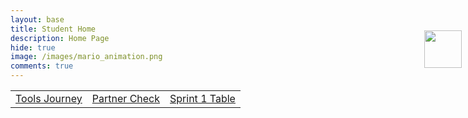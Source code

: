 ```yaml
---
layout: base
title: Student Home 
description: Home Page
hide: true
image: /images/mario_animation.png
comments: true
---
```


<table cellpadding="10">
    <tr>
        <td><a href="{{site.baseurl}}/ToolsJourney">Tools Journey</a></td>
        <td><a href="{{site.baseurl}}/Sprint1TSDP">Partner Check</a></td>
        <td><a href="{{site.baseurl}}/table">Sprint 1 Table</a></td>
    </tr>
</table>

<div style="align-items: center; display: flex; flex-direction: column;">
    <a href="{{site.baseurl}}/">
        <img src="{{site.baseurl}}/images/globe.gif" height="60" title="Globe [:" alt="" style="margin-top: -140px; margin-left: 880px;">
    </a>
</div>

<html lang="en">
<head>
    <meta charset="UTF-8">
    <meta name="viewport" content="width=device-width, initial-scale=1.0">
    <title>Student Home</title>
    <style>
      .fade-in {
        opacity: 0;
        animation: fadeIn 2s forwards;
      }

      @keyframes fadeIn {
        to {
          opacity: 1;
        }
      }

      .reveal-later {
        opacity: 0;
        transition: opacity 1s;
        animation-delay: 2s;
        animation-fill-mode: forwards;
      }

      /* Button styling */
      .cool-button {
        background: linear-gradient(to right, #ff7e5f, #feb47b); /* Same gradient as other button */
        border: none;
        color: white;
        padding: 15px 32px;
        text-align: center;
        text-decoration: none;
        display: inline-block;
        font-size: 16px;
        margin: 4px 2px;
        cursor: pointer;
        border-radius: 12px; /* Rounded edges */
      }

      .cool-button:hover {
        background-color: #45a049; /* Darker green on hover */
      }

      /* Gradient button styling */
      .gradient-button {
        background: linear-gradient(to right, #ff7e5f, #feb47b); /* Gradient colors */
        border: none;
        color: white;
        padding: 15px 32px;
        text-align: center;
        text-decoration: none;
        display: inline-block;
        font-size: 16px;
        margin: 4px 2px;
        cursor: pointer;
        border-radius: 12px; /* Rounded edges */
      }

      /* Transparent div box with orange border */
      .transparent-box {
        background-color: transparent;
        border: 2px solid orange;
        padding: 20px;
        margin-top: 10px;
      }

      @keyframes slideIn {
        from {
          transform: translateX(100%); /* Start off-screen to the right */
          opacity: 0;
        }
        to {
          transform: translateX(0); /* End in its normal position */
          opacity: 1;
        }
      }

      /* Apply sliding animation to the div boxes */
      .transparent-box {
        background-color: transparent;
        border: 2px solid orange;
        padding: 20px;
        margin-top: 10px;
        opacity: 0;
        animation: slideIn 2s forwards; /* Slide in animation */
      }

      /* You can also define different animation delays if you want the boxes to slide in sequentially */
      .transparent-box:nth-child(1) {
        animation-delay: 0.5s;
      }
      .transparent-box:nth-child(2) {
        animation-delay: 2s;
      }

      /* Styles for the arrow and text */
      .arrow-text-container {
        position: absolute;
        top: 50%;
        left: 50%;
        transform: translate(-50%, -150%); /* Adjust positioning */
        text-align: center;
      }

      .arrow {
        width: 0;
        height: 0;
        border-left: 10px solid transparent;
        border-right: 10px solid transparent;
        border-bottom: 20px solid black; /* Arrow color */
        margin: 0 auto;
      }

      .arrow-text {
        font-size: 20px;
        color: black; /* Text color */
        margin-top: 5px;
      }
    </style>
</head>
<body>

    <!-- Paragraph element -->
    <p>This is a paragraph.</p>

    <!-- First div with the gradient button -->
    <div class="transparent-box">
        Click this button!
        <button class="gradient-button">Button</button>
    </div>

    <!-- Second div with the "Past Projects" button and video -->
    <div class="transparent-box" style="display: flex; align-items: center; justify-content: flex-start;">
        <!-- Embedded video with custom thumbnail -->
        <video width="320" height="240" controls poster="{{site.baseurl}}/images/gif1.gif" style="margin-right: 10px;">
            <source src="{{site.baseurl}}/images/Video1.mp4" type="video/mp4">
            Your browser does not support the video tag.
        </video>
        <p>Watch this video to see my past projects!</p>
        <!-- Button for past projects -->
        <button class="cool-button" onclick="window.open('https://zafeera123.github.io/Personal2/', '_blank')">Past Projects</button>
    </div>

</body>
</html>

<br>

Go to My About Page 
<!-- Button element -->
<button class="cool-button" onclick="window.open('https://zafeera123.github.io/zafeer_2025/about/', '_blank')">About Me</button>

{% assign sprite_file = site.baseurl | append: page.image %}  <!--- Liquid concatentation --->  
{% assign hash = site.data.mario_metadata %}  <!--- Liquid list variable created from file containing mario metatdata for sprite --->  
{% assign pixels = 256 %} <!--- Liquid integer assignment --->

<!--- HTML for page contains <p> tag named "mario" and class properties for a "sprite"  -->
<p id="mario" class="sprite"></p>

<!--- Embedded Cascading Style Sheet (CSS) rules, defines how HTML elements look --->  
<style>  
  /*CSS style rules for the elements id and class above...*/  
  .sprite {  
    height: {{pixels}}px;  
    width: {{pixels}}px;  
    background-image: url('{{sprite_file}}');  
    background-repeat: no-repeat;  
  }  
  
  /*background position of sprite element*/  
  #mario {  
    background-position: calc({{animations[0].col}} * {{pixels}} * -1px) calc({{animations[0].row}} * {{pixels}}* -1px);  
  }  
</style>

<!--- Embedded executable code--->  
<script>  
  ////////// convert yml hash to javascript key value objects /////////  
  var mario_metadata = {}; //key, value object  
  {% for key in hash %}  
    var key = "{{key | first}}"  //key  
    var values = {} //values object  
    values["row"] = {{key.row}}  
    values["col"] = {{key.col}}  
    values["frames"] = {{key.frames}}  
    mario_metadata[key] = values; //key with values added  
  {% endfor %}

  ////////// animation control object /////////  
  class Mario {  
    constructor(meta_data) {  
      this.tID = null;  //capture setInterval() task ID  
      this.positionX = 0;  // current position of sprite in X direction  
      this.currentSpeed = 0;  
      this.marioElement = document.getElementById("mario"); //HTML element of sprite  
      this.pixels = {{pixels}}; //pixel offset of images in the sprite, set by liquid constant  
      this.interval = 100; //animation time interval  
      this.obj = meta_data;  
      this.marioElement.style.position = "absolute";  
    }  

    animate(obj, speed) {  
      let frame = 0;  
      const row = obj.row * this.pixels;  
      this.currentSpeed = speed;  

      this.tID = setInterval(() => {  
        const col = (frame + obj.col) * this.pixels;  
        this.marioElement.style.backgroundPosition = `-${col}px -${row}px`;  
        this.marioElement.style.left = `${this.positionX}px`;  

        this.positionX += speed;  
        frame = (frame + 1) % obj.frames;  

        const viewportWidth = window.innerWidth;  
        if (this.positionX > viewportWidth - this.pixels) {  
          document.documentElement.scrollLeft = this.positionX - viewportWidth + this.pixels;  
        }  
      }, this.interval);  
    }  

    startWalking() {  
      this.stopAnimate();  
      this.animate(this.obj["Walk"], 3);  
    }  

    startRunning() {  
      this.stopAnimate();  
      this.animate(this.obj["Run1"], 6);  
    }  

    startPuffing() {  
      this.stopAnimate();  
      this.animate(this.obj["Puff"], 0);  
    }  

    startCheering() {  
      this.stopAnimate();  
      this.animate(this.obj["Cheer"], 0);  
    }  

    startFlipping() {  
      this.stopAnimate();  
      this.animate(this.obj["Flip"], 0);  
    }  

    startResting() {  
      this.stopAnimate();  
      this.animate(this.obj["Rest"], 0);  
    }  

    stopAnimate() {  
      clearInterval(this.tID);  
    }  
  }  

  const mario = new Mario(mario_metadata);  

  ////////// event control /////////  
  window.addEventListener("keydown", (event) => {  
    if (event.key === "ArrowRight") {  
      event.preventDefault();  
      if (event.repeat) {  
        mario.startCheering();  
      } else {  
        if (mario.currentSpeed === 0) {  
          mario.startWalking();  
        } else if (mario.currentSpeed === 3) {  
          mario.startRunning();  
        }  
      }  
    } else if (event.key === "ArrowLeft") {  
      event.preventDefault();  
      if (event.repeat) {  
        mario.stopAnimate();  
      } else {  
        mario.startPuffing();  
      }  
    }  
  });  

  //touch events that enable animations  
  window.addEventListener("touchstart", (event) => {  
    event.preventDefault(); // prevent default browser action  
    if (event.touches[0].clientX > window.innerWidth / 2) {  
      // move right  
      if (currentSpeed === 0) { // if at rest, go to walking  
        mario.startWalking();  
      } else if (currentSpeed === 3) { // if walking, go to running  
        mario.startRunning();  
      }  
    } else {  
      // move left  
      mario.startPuffing();  
    }  
  });  

  //stop animation on window blur  
  window.addEventListener("blur", () => {  
    mario.stopAnimate();  
  });  

  //start animation on window focus  
  window.addEventListener("focus", () => {  
     mario.startFlipping();  
  });  

  //start animation on page load or page refresh  
  document.addEventListener("DOMContentLoaded", () => {  
    // adjust sprite size for high pixel density devices  
    const scale = window.devicePixelRatio;  
    const sprite = document.querySelector(".sprite");  
    sprite.style.transform = `scale(${0.2 * scale})`;  
    mario.startResting();  
  });  

</script>


<script src="https://utteranc.es/client.js"
        repo="nighthawkcoders/zafeer_2025"
        issue-term="title"
        label="blogpost-comment"
        theme="github-light"
        crossorigin="anonymous"
        async>
</script>